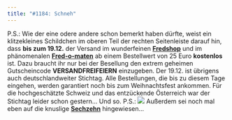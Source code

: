 ```yaml
---
title: "#1184: Schneh"
---
```


P.S.:
Wie der eine odere andere schon bemerkt haben dürfte, weist ein klitzekleines Schildchen im oberen Teil der rechten Seitenleiste darauf hin, dass <strong>bis zum 19.12.</strong> der Versand im wunderfeinen <a href="http://fredshop.spreadshirt.net/de/DE/Shop"><strong>Fredshop</strong></a> und im phänomenalen <a href="http://fred-o-mat.spreadshirt.net/de/DE/Shop"><strong>Fred-o-maten</strong></a> ab einem Bestellwert von 25 Euro <strong>kostenlos</strong> ist.
Dazu braucht ihr nur bei der Besellung den extrem geheimen Gutscheincode 
<strong>VERSANDFREIFEIERN</strong>
einzugeben.
Der 19.12. ist übrigens auch deutschlandweiter Stichtag. Alle Bestellungen, die bis zu diesem Tage eingehen, werden garantiert noch bis zum Weihnachtsfest ankommen. Für die hochgeschätzte Schweiz und das entzückende Österreich war der Stichtag leider schon gestern...
Und so.
P.S.:
<a href="http://www.fonflatter.de/advent08"><img src="http://www.fonflatter.de/adv08/kaefer.jpg"></a>
Außerdem sei noch mal eben auf die knuslige <a href="http://www.fonflatter.de/advent08"><strong>Sechzehn</strong></a> hingewiesen...
